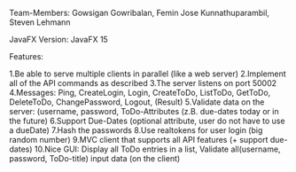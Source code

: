 Team-Members: Gowsigan Gowribalan, Femin Jose Kunnathuparambil, Steven Lehmann

JavaFX Version: JavaFX 15

Features:

1.Be able to serve multiple clients in parallel (like a web server)
2.Implement all of the API commands as described
3.The server listens on port 50002
4.Messages: Ping, CreateLogin, Login, CreateToDo, ListToDo, GetToDo, DeleteToDo, ChangePassword, Logout, (Result)
5.Validate data on the server: (username, password, ToDo-Attributes (z.B. due-dates today or in the future)
6.Support Due-Dates (optional attribute, user do not have to use a dueDate)
7.Hash the passwords
8.Use realtokens for user login (big random number)
9.MVC client that supports all API features (+ support due-dates)
10.Nice GUI: Display all ToDo entries in a list, Validate all(username, password, ToDo-title) input data (on the client)
